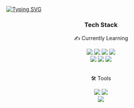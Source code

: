 [![Typing SVG](https://readme-typing-svg.demolab.com?font=Fira+Code&pause=1000&width=435&lines=Hi%2C+i'm+Minseo)](https://git.io/typing-svg)


</div>
<div align=center>
	<h3>Tech Stack</h3>
 	<p>✍️ Currently Learning</p>
	
</div>

<div align="center">
	<img src="https://img.shields.io/badge/python-3776AB?style=flat&logo=python&logoColor=white" />
	<img src="https://img.shields.io/badge/HTML5-E34F26?style=flat&logo=HTML5&logoColor=white" />
	<img src="https://img.shields.io/badge/CSS3-1572B6?style=flat&logo=CSS3&logoColor=white" />
	<img src="https://img.shields.io/badge/JavaScript-F7DF1E?style=flat&logo=JavaScript&logoColor=white" />
	<br>
 	<img src="https://img.shields.io/badge/C++-A8B9CC?style=flat&logo=cplusplus&logoColor=white" />
  	<img src="https://img.shields.io/badge/C Sharp-239120?style=flat&logo=csharp&logoColor=white" />
   	<img src="https://img.shields.io/badge/Swift-F05138?style=flat&logo=swift&logoColor=white" />
	
</div>

<br>
<div align=center>
	<p>🛠 Tools</p>
</div>

<div align=center>
	<img src="https://img.shields.io/badge/Visual%20Studio%20Code-007ACC?style=flat&logo=VisualStudioCode&logoColor=white" />
	<img src="https://img.shields.io/badge/GitHub-181717?style=flat&logo=GitHub&logoColor=white" />
	<br>
	<img src="https://img.shields.io/badge/Xcode-147EFB?style=flat&logo=xcode&logoColor=white" />
</div>
